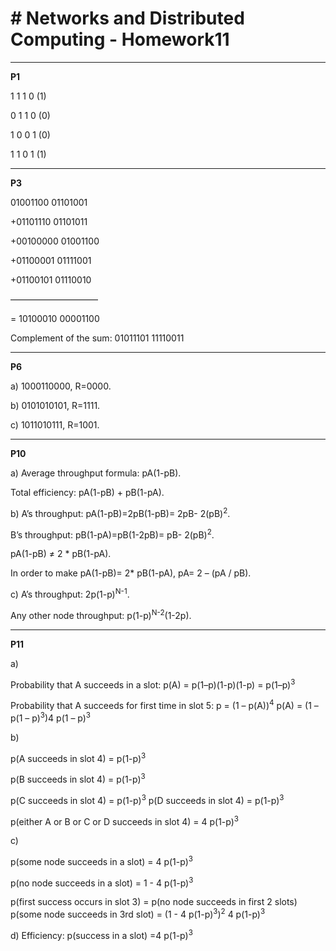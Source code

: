 ﻿# # Networks and Distributed Computing - Homework11



---

**P1**

1 1 1 0 (1)

0 1 1 0 (0)

1 0 0 1 (0)

1 1 0 1 (1)

---

**P3**

 01001100 01101001

+01101110 01101011

+00100000 01001100

+01100001 01111001

+01100101 01110010

——————————

=  10100010 00001100

Complement of the sum: 01011101 11110011

---

**P6**

a) 1000110000,  R=0000. 

b) 0101010101,  R=1111.

c) 1011010111,  R=1001. 

---

**P10**

a) Average throughput formula: pA(1-pB).

Total efficiency: pA(1-pB) + pB(1-pA). 
 
b) A’s throughput: pA(1-pB)=2pB(1-pB)= 2pB- 2(pB)<sup>2</sup>.

   B’s throughput: pB(1-pA)=pB(1-2pB)= pB- 2(pB)<sup>2</sup>.
   
   pA(1-pB) ≠ 2 * pB(1-pA).
   
   In order to make pA(1-pB)= 2* pB(1-pA),  pA= 2 – (pA / pB). 
   
 
c) A’s throughput: 2p(1-p)<sup>N-1</sup>.

   Any other node throughput: p(1-p)<sup>N-2</sup>(1-2p). 

---

**P11**   
   
a) 

 Probability that A succeeds in a slot: p(A) = p(1–p)(1-p)(1-p) = p(1–p)<sup>3</sup>
 
 Probability that A succeeds for first time in slot 5: p = (1 – p(A))<sup>4</sup> p(A) = (1 – p(1 – p)<sup>3</sup>)4  p(1 – p)<sup>3</sup> 
 
 
b)

p(A succeeds in slot 4) = p(1-p)<sup>3</sup>

p(B succeeds in slot 4) = p(1-p)<sup>3</sup>

p(C succeeds in slot 4) = p(1-p)<sup>3</sup> p(D succeeds in slot 4) = p(1-p)<sup>3</sup> 
 
p(either A or B or C or D succeeds in slot 4) = 4 p(1-p)<sup>3</sup>

 
c) 

p(some node succeeds in a slot) = 4 p(1-p)<sup>3</sup> 

p(no node succeeds in a slot) = 1 - 4 p(1-p)<sup>3</sup> 
 
p(first success occurs in slot 3) = p(no node succeeds in first 2 slots) p(some node succeeds in 3rd slot) = (1 - 4 p(1-p)<sup>3</sup>)<sup>2</sup> 4 p(1-p)<sup>3</sup> 
 
 
d) Efficiency: p(success in a slot) =4 p(1-p)<sup>3</sup>